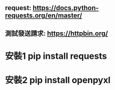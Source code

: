 ## request: https://docs.python-requests.org/en/master/

## 測試發送請求: https://httpbin.org/

# 安裝1  pip install requests
# 安裝2  pip install openpyxl
